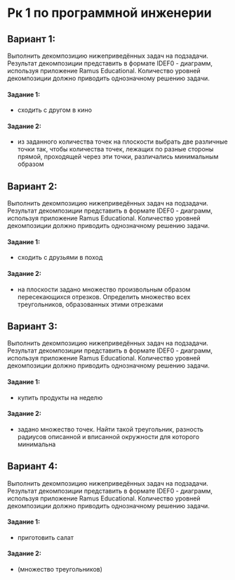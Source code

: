 # Рк 1 по программной инженерии

## Вариант 1:
Выполнить декомпозицию нижеприведённых задач на подзадачи. Результат декомпозиции представить в формате IDEF0 - диаграмм, используя приложение Ramus Educational. Количество уровней декомпозиции должно приводить однозначному решению задачи.

#### Задание 1:
- сходить с другом в кино

#### Задание 2:
- из заданного количества точек на плоскости выбрать две различные точки так, чтобы количества точек, лежащих по разные стороны прямой, проходящей через эти точки, различались минимальным образом

## Вариант 2:
Выполнить декомпозицию нижеприведённых задач на подзадачи. Результат декомпозиции представить в формате IDEF0 - диаграмм, используя приложение Ramus Educational. Количество уровней декомпозиции должно приводить однозначному решению задачи.

#### Задание 1:
- cходить с друзьями в поход

#### Задание 2:
- на плоскости задано множество произвольным образом пересекающихся отрезков. Определить множество всех треугольников, образованных этими отрезками

## Вариант 3:
Выполнить декомпозицию нижеприведённых задач на подзадачи. Результат декомпозиции представить в формате IDEF0 - диаграмм, используя приложение Ramus Educational. Количество уровней декомпозиции должно приводить однозначному решению задачи.

#### Задание 1:
- купить продукты на неделю

#### Задание 2:
- задано множество точек. Найти такой треугольник, разность радиусов описанной и вписанной окружности для которого минимальна

## Вариант 4:
Выполнить декомпозицию нижеприведённых задач на подзадачи. Результат декомпозиции представить в формате IDEF0 - диаграмм, используя приложение Ramus Educational. Количество уровней декомпозиции должно приводить однозначному решению задачи.

#### Задание 1:
- приготовить салат

#### Задание 2:
- (множество треугольников)